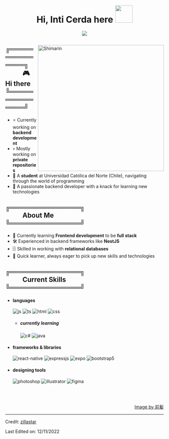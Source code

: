 
<h1 align="center"><b> Hi, Inti Cerda here </b><img src="https://media.tenor.com/5OLMdrjEUGcAAAAi/deku-hype-hype.gif" width="55"></h1>
<p align = center ><img src="https://wallpapercave.com/wp/wp9831615.jpg"> </p>

<div>

<img align="right" width="400" alt="Shimarin" src="https://w0.peakpx.com/wallpaper/941/799/HD-wallpaper-chainsaw-man-anime-chainsaw-chainsawman-manga.jpg"/>


<body>
    <h2 class="decorated-text">
        ╔═══════════════╗<br>
        &nbsp;&nbsp;&nbsp;&nbsp;&nbsp;&nbsp;&nbsp;&nbsp;&nbsp;&nbsp;&nbsp;🎮 Hi there<br>
        ╚═══════════════╝
    </h2>
</body>


- ⭐ Currently working on **backend development**
- 💀 Mostly working on **private repositories**
- 👾 A **student** at Universidad Católica del Norte (Chile), navigating through the world of programming
- 🚀 A passionate backend developer with a knack for learning new technologies

<body>
    <h2 class="decorated-text">
        ╔═══════════════╗<br>
        &nbsp;&nbsp;&nbsp;&nbsp;&nbsp;&nbsp;&nbsp;&nbsp;&nbsp;&nbsp;&nbsp;About Me<br>
        ╚═══════════════╝
    </h2>
</body>

- 🌱 Currently learning **Frontend development** to be **full stack**
- 🛠 Experienced in backend frameworks like **NestJS**
- 🗄️ Skilled in working with **relational databases**
- 🔄 Quick learner, always eager to pick up new skills and technologies

<body>
    <h2 class="decorated-text">
        ╔═══════════════╗<br>
        &nbsp;&nbsp;&nbsp;&nbsp;&nbsp;&nbsp;&nbsp;&nbsp;&nbsp;&nbsp;&nbsp;Current Skills<br>
        ╚═══════════════╝
    </h2>
</body>
  
  
- <h4> languages </h4>
  <img src = "https://img.shields.io/badge/JavaScript-323330?style=for-the-badge&logo=javascript&logoColor=F7DF1E" alt = "js" />
  <img src = "https://img.shields.io/badge/TypeScript-007ACC?style=for-the-badge&logo=typescript&logoColor=white" alt = "ts" />
  <img src = "https://img.shields.io/badge/HTML5-E34F26?style=for-the-badge&logo=html5&logoColor=white" alt = "html" />
  <img src = "https://img.shields.io/badge/CSS3-1572B6?style=for-the-badge&logo=css3&logoColor=white" alt = "css" />
  
  - <h5> currently learning </h5>
    <img src = "https://img.shields.io/badge/c%23-%23239120.svg?style=for-the-badge&logo=c-sharp&logoColor=white" alt = "c#" />
    <img src = "https://img.shields.io/badge/java-%23ED8B00.svg?style=for-the-badge&logo=java&logoColor=white" alt = "java" />
  
- <h4> frameworks & libraries </h4>
  <img src = "https://img.shields.io/badge/react_native-%2320232a.svg?style=for-the-badge&logo=react&logoColor=%2361DAFB" alt = "react-native" />
  <img src = "https://img.shields.io/badge/express.js-%23404d59.svg?style=for-the-badge&logo=express&logoColor=%2361DAFB" alt = "expressjs" />
  <img src = "https://img.shields.io/badge/expo-1C1E24?style=for-the-badge&logo=expo&logoColor=#D04A37" alt = "expo" />
  <img src = "https://img.shields.io/badge/bootstrap-%23563D7C.svg?style=for-the-badge&logo=bootstrap&logoColor=white" alt = "bootstrap5" />
  
- <h4> designing tools </h4>
  <img src = "https://img.shields.io/badge/adobe%20photoshop-%2331A8FF.svg?style=for-the-badge&logo=adobe%20photoshop&logoColor=white" alt = "photoshop" />
  <img src = "https://img.shields.io/badge/adobe%20illustrator-%23FF9A00.svg?style=for-the-badge&logo=adobe%20illustrator&logoColor=white" alt = "illustrator" />
  <img src = "https://img.shields.io/badge/figma-%23F24E1E.svg?style=for-the-badge&logo=figma&logoColor=white" alt = "figma" />
  
  </br></br>
  
<div align="right">
<a href="https://www.pixiv.net/en/users/35069640">Image by 前髪</a>
  </div>
  </div>

------
Credit: [zillastar](https://github.com/zillastar)

Last Edited on: 12/11/2022
